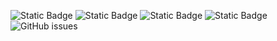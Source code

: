 ![Static Badge](https://img.shields.io/badge/blacklists-60-000000) ![Static Badge](https://img.shields.io/badge/blacklisted-2673915-cc0000) ![Static Badge](https://img.shields.io/badge/whitelisted-2245-00CC00) ![Static Badge](https://img.shields.io/badge/streaming_blacklist-28107-000000) ![GitHub issues](https://img.shields.io/github/issues/fabriziosalmi/blacklists)
